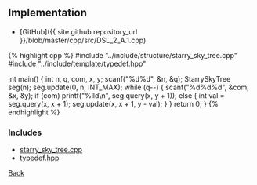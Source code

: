 ## Implementation

- [GitHub]({{ site.github.repository_url }}/blob/master/cpp/src/DSL_2_A.1.cpp)

{% highlight cpp %}
#include "../include/structure/starry_sky_tree.cpp"
#include "../include/template/typedef.hpp"

int main() {
  int n, q, com, x, y;
  scanf("%d%d", &n, &q);
  StarrySkyTree<ll> seg(n);
  seg.update(0, n, INT_MAX);
  while (q--) {
    scanf("%d%d%d", &com, &x, &y);
    if (com)
      printf("%lld\n", seg.query(x, y + 1));
    else {
      int val = seg.query(x, x + 1);
      seg.update(x, x + 1, y - val);
    }
  }
  return 0;
}
{% endhighlight %}

### Includes

- [starry_sky_tree.cpp](../include/structure/starry_sky_tree)
- [typedef.hpp](../include/template/typedef)

[Back](..)
